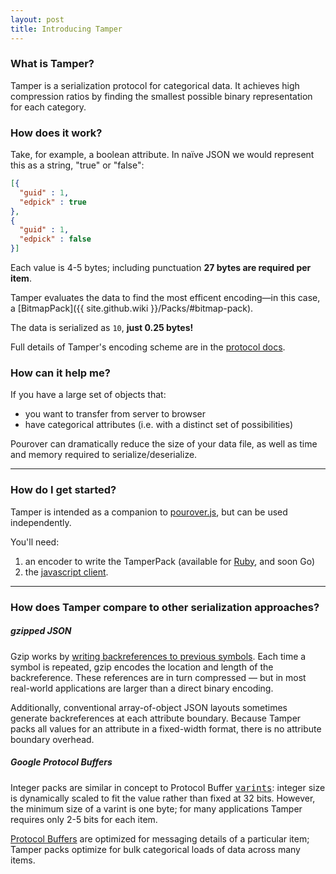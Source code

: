 ```yaml
---
layout: post
title: Introducing Tamper
---
```


### What is Tamper?

Tamper is a serialization protocol for categorical data.  It achieves high compression ratios by finding the smallest possible binary representation for each category.

### How does it work?

Take, for example, a boolean attribute.  In naïve JSON we would represent this as a string, "true" or "false":

```json
[{
  "guid" : 1,
  "edpick" : true
},
{
  "guid" : 1,
  "edpick" : false
}]
```

Each value is 4-5 bytes; including punctuation **27 bytes are required per item**.

Tamper evaluates the data to find the most efficent encoding&mdash;in this case, a [BitmapPack]({{ site.github.wiki }}/Packs/#bitmap-pack).

The data is serialized as `10`, **just 0.25 bytes!**

Full details of Tamper's encoding scheme are in the [protocol docs](Packs).


### How can it help me?

If you have a large set of objects that:

  * you want to transfer from server to browser
  * have categorical attributes (i.e. with a distinct set of possibilities)

Pourover can dramatically reduce the size of your data file, as well as time and memory required to serialize/deserialize.

----

### How do I get started?

Tamper is intended as a companion to [pourover.js](http://newsdev.github.io/pourover/), but can be used independently.

You'll need:

  1. an encoder to write the TamperPack (available for [Ruby](RubyEncoder), and soon Go)
  2. the [javascript client](JavascriptClient).


---

### How does Tamper compare to other serialization approaches?

##### gzipped JSON

Gzip works by [writing backreferences to previous symbols](http://en.wikipedia.org/wiki/DEFLATE).  Each time a symbol is repeated, gzip encodes the location and length of the backreference.  These references are in turn compressed &mdash; but in most real-world applications are larger than a direct binary encoding.

Additionally, conventional array-of-object JSON layouts sometimes generate backreferences at each attribute boundary.  Because Tamper packs all values for an attribute in a fixed-width format, there is no attribute boundary overhead.

##### Google Protocol Buffers

Integer packs are similar in concept to Protocol Buffer  [<tt>varints</tt>](https://developers.google.com/protocol-buffers/docs/encoding#varints): integer size is dynamically scaled to fit the value rather than fixed at 32 bits.  However, the minimum size of a varint is one byte; for many applications Tamper requires only 2-5 bits for each item.

[Protocol Buffers](https://developers.google.com/protocol-buffers/) are optimized for messaging details of a particular item; Tamper packs optimize for bulk categorical loads of data across many items.

